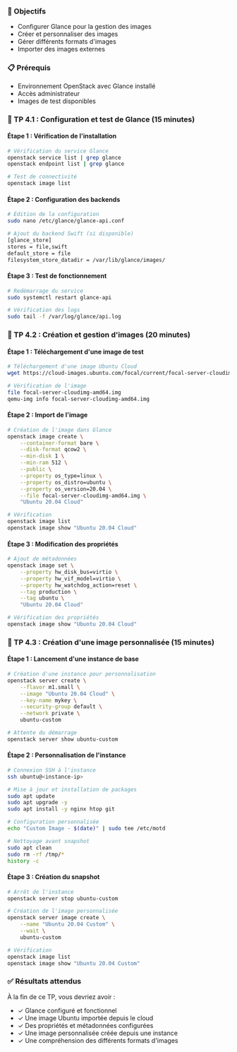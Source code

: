 ### 🎯 Objectifs
- Configurer Glance pour la gestion des images
- Créer et personnaliser des images
- Gérer différents formats d'images
- Importer des images externes

### 📋 Prérequis
- Environnement OpenStack avec Glance installé
- Accès administrateur
- Images de test disponibles

### 🔧 TP 4.1 : Configuration et test de Glance (15 minutes)

#### Étape 1 : Vérification de l'installation

```bash
# Vérification du service Glance
openstack service list | grep glance
openstack endpoint list | grep glance

# Test de connectivité
openstack image list
```

#### Étape 2 : Configuration des backends

```bash
# Édition de la configuration
sudo nano /etc/glance/glance-api.conf

# Ajout du backend Swift (si disponible)
[glance_store]
stores = file,swift
default_store = file
filesystem_store_datadir = /var/lib/glance/images/
```

#### Étape 3 : Test de fonctionnement

```bash
# Redémarrage du service
sudo systemctl restart glance-api

# Vérification des logs
sudo tail -f /var/log/glance/api.log
```

### 🔧 TP 4.2 : Création et gestion d'images (20 minutes)

#### Étape 1 : Téléchargement d'une image de test

```bash
# Téléchargement d'une image Ubuntu Cloud
wget https://cloud-images.ubuntu.com/focal/current/focal-server-cloudimg-amd64.img

# Vérification de l'image
file focal-server-cloudimg-amd64.img
qemu-img info focal-server-cloudimg-amd64.img
```

#### Étape 2 : Import de l'image

```bash
# Création de l'image dans Glance
openstack image create \
    --container-format bare \
    --disk-format qcow2 \
    --min-disk 1 \
    --min-ram 512 \
    --public \
    --property os_type=linux \
    --property os_distro=ubuntu \
    --property os_version=20.04 \
    --file focal-server-cloudimg-amd64.img \
    "Ubuntu 20.04 Cloud"

# Vérification
openstack image list
openstack image show "Ubuntu 20.04 Cloud"
```

#### Étape 3 : Modification des propriétés

```bash
# Ajout de métadonnées
openstack image set \
    --property hw_disk_bus=virtio \
    --property hw_vif_model=virtio \
    --property hw_watchdog_action=reset \
    --tag production \
    --tag ubuntu \
    "Ubuntu 20.04 Cloud"

# Vérification des propriétés
openstack image show "Ubuntu 20.04 Cloud"
```

### 🔧 TP 4.3 : Création d'une image personnalisée (15 minutes)

#### Étape 1 : Lancement d'une instance de base

```bash
# Création d'une instance pour personnalisation
openstack server create \
    --flavor m1.small \
    --image "Ubuntu 20.04 Cloud" \
    --key-name mykey \
    --security-group default \
    --network private \
    ubuntu-custom

# Attente du démarrage
openstack server show ubuntu-custom
```

#### Étape 2 : Personnalisation de l'instance

```bash
# Connexion SSH à l'instance
ssh ubuntu@<instance-ip>

# Mise à jour et installation de packages
sudo apt update
sudo apt upgrade -y
sudo apt install -y nginx htop git

# Configuration personnalisée
echo "Custom Image - $(date)" | sudo tee /etc/motd

# Nettoyage avant snapshot
sudo apt clean
sudo rm -rf /tmp/*
history -c
```

#### Étape 3 : Création du snapshot

```bash
# Arrêt de l'instance
openstack server stop ubuntu-custom

# Création de l'image personnalisée
openstack server image create \
    --name "Ubuntu 20.04 Custom" \
    --wait \
    ubuntu-custom

# Vérification
openstack image list
openstack image show "Ubuntu 20.04 Custom"
```

### ✅ Résultats attendus

À la fin de ce TP, vous devriez avoir :
- ✓ Glance configuré et fonctionnel
- ✓ Une image Ubuntu importée depuis le cloud
- ✓ Des propriétés et métadonnées configurées
- ✓ Une image personnalisée créée depuis une instance
- ✓ Une compréhension des différents formats d'images
